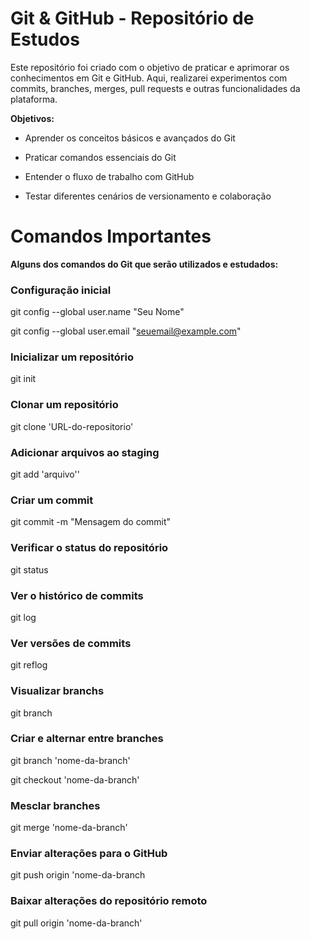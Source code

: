 # Git & GitHub - Repositório de Estudos

Este repositório foi criado com o objetivo de praticar e aprimorar os conhecimentos em Git e GitHub. Aqui, realizarei experimentos com commits, branches, merges, pull requests e outras funcionalidades da plataforma.

**Objetivos:**

- Aprender os conceitos básicos e avançados do Git

- Praticar comandos essenciais do Git

- Entender o fluxo de trabalho com GitHub

- Testar diferentes cenários de versionamento e colaboração

# Comandos Importantes

**Alguns dos comandos do Git que serão utilizados e estudados:**

### Configuração inicial
git config --global user.name "Seu Nome"

git config --global user.email "seuemail@example.com"


### Inicializar um repositório
git init


### Clonar um repositório
git clone 'URL-do-repositorio'


### Adicionar arquivos ao staging
git add 'arquivo''


### Criar um commit
git commit -m "Mensagem do commit"


### Verificar o status do repositório
git status


### Ver o histórico de commits
git log


### Ver versões de commits
git reflog


### Visualizar branchs
git branch


### Criar e alternar entre branches
git branch 'nome-da-branch'

git checkout 'nome-da-branch'


### Mesclar branches
git merge 'nome-da-branch'


### Enviar alterações para o GitHub
git push origin 'nome-da-branch


### Baixar alterações do repositório remoto
git pull origin 'nome-da-branch'
